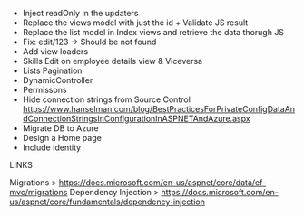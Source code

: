 - Inject readOnly in the updaters
- Replace the views model with just the id + Validate JS result
- Replace the list model in Index views and retrieve the data thorugh JS
- Fix: edit/123 -> Should be not found
- Add view loaders
- Skills Edit on employee details view & Viceversa
- Lists Pagination
- DynamicController
- Permissons
- Hide connection strings from Source Control
	https://www.hanselman.com/blog/BestPracticesForPrivateConfigDataAndConnectionStringsInConfigurationInASPNETAndAzure.aspx
- Migrate DB to Azure
- Design a Home page
- Include Identity

LINKS

Migrations > https://docs.microsoft.com/en-us/aspnet/core/data/ef-mvc/migrations
Dependency Injection > https://docs.microsoft.com/en-us/aspnet/core/fundamentals/dependency-injection
